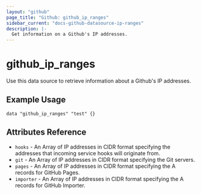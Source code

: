 ```yaml
---
layout: "github"
page_title: "Github: github_ip_ranges"
sidebar_current: "docs-github-datasource-ip-ranges"
description: |-
  Get information on a Github's IP addresses.
---
```


# github_ip_ranges

Use this data source to retrieve information about a Github's IP addresses.
## Example Usage

```
data "github_ip_ranges" "test" {}
```

## Attributes Reference

 * `hooks` - An Array of IP addresses in CIDR format specifying the addresses that incoming service hooks will originate from.
 * `git` - An Array of IP addresses in CIDR format specifying the Git servers.
 * `pages` - An Array of IP addresses in CIDR format specifying the A records for GitHub Pages.
 * `importer` - An Array of IP addresses in CIDR format specifying the A records for GitHub Importer.
